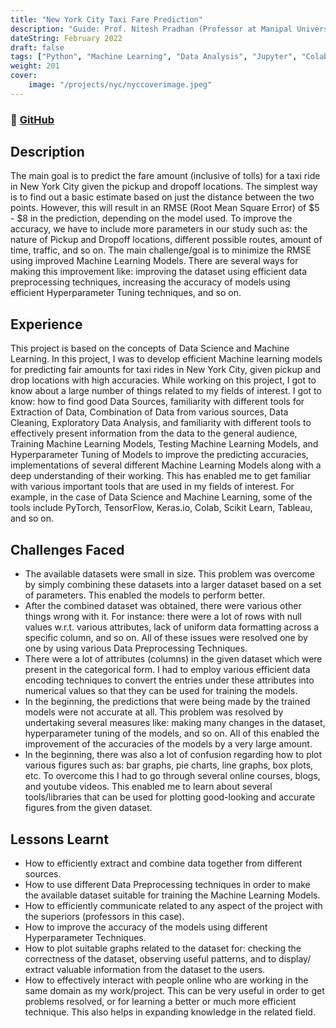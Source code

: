 ```yaml
---
title: "New York City Taxi Fare Prediction"
description: "Guide: Prof. Nitesh Pradhan (Professor at Manipal University Jaipur)"
dateString: February 2022
draft: false
tags: ["Python", "Machine Learning", "Data Analysis", "Jupyter", "Colab"]
weight: 201
cover:
    image: "/projects/nyc/nyccoverimage.jpeg"
---
```


### 🔗 [GitHub](https://github.com/AK2K01/New-York-City-Taxi-Fare-Prediction.git)

## Description
The main goal is to predict the fare amount (inclusive of tolls) for a taxi ride in New York City given the pickup and dropoff locations. The simplest way is to find out a basic estimate based on just the distance between the two points. However, this will result in an RMSE (Root Mean Square Error) of $5 - $8 in the prediction, depending on the model used. To improve the accuracy, we have to include more parameters in our study such as: the nature of Pickup and Dropoff locations, different possible routes, amount of time, traffic, and so on. The main challenge/goal is to minimize the RMSE using improved Machine Learning Models. There are several ways for making this improvement like: improving the dataset using efficient data preprocessing techniques, increasing the accuracy of models using efficient Hyperparameter Tuning techniques, and so on.

## Experience
This project is based on the concepts of Data Science and Machine Learning. In this project, I was to develop efficient Machine learning models for predicting fair amounts for taxi rides in New York City, given pickup and drop locations with high accuracies. While working on this project, I got to know about a large number of things related to my fields of interest. I got to know: how to find good Data Sources, familiarity with different tools for Extraction of Data, Combination of Data from various sources, Data Cleaning, Exploratory Data Analysis, and familiarity with different tools to effectively present information from the data to the general audience, Training Machine Learning Models, Testing Machine Learning Models, and Hyperparameter Tuning of Models to improve the predicting accuracies, implementations of several different Machine Learning Models along with a deep understanding of their working. This has enabled me to get familiar with various important tools that are used in my fields of interest. For example, in the case of Data Science and Machine Learning, some of the tools include PyTorch, TensorFlow, Keras.io, Colab, Scikit Learn, Tableau, and so on.

## Challenges Faced
- The available datasets were small in size. This problem was overcome by simply combining these datasets into a larger dataset based on a set of parameters. This enabled the models to perform better.
- After the combined dataset was obtained, there were various other things wrong with it. For instance: there were a lot of rows with null values w.r.t. various attributes, lack of uniform data formatting across a specific column, and so on. All of these issues were resolved one by one by using various Data Preprocessing Techniques.
- There were a lot of attributes (columns) in the given dataset which were present in the categorical form. I had to employ various efficient data encoding techniques to convert the entries under these attributes into numerical values so that they can be used for training the models.
- In the beginning, the predictions that were being made by the trained models were not accurate at all. This problem was resolved by undertaking several measures like: making many changes in the dataset, hyperparameter tuning of the models, and so on. All of this enabled the improvement of the accuracies of the models by a very large amount.
- In the beginning, there was also a lot of confusion regarding how to plot various figures such as: bar graphs, pie charts, line graphs, box plots, etc. To overcome this I had to go through several online courses, blogs, and youtube videos. This enabled me to learn about several tools/libraries that can be used for plotting good-looking and accurate figures from the given dataset.

## Lessons Learnt
- How to efficiently extract and combine data together from different sources.
- How to use different Data Preprocessing techniques in order to make the available dataset suitable for training the Machine Learning Models.
- How to efficiently communicate related to any aspect of the project with the superiors (professors in this case).
- How to improve the accuracy of the models using different Hyperparameter Techniques.
- How to plot suitable graphs related to the dataset for: checking the correctness of the dataset, observing useful patterns, and to display/ extract valuable information from the dataset to the users.
- How to effectively interact with people online who are working in the same domain as my work/project. This can be very useful in order to get problems resolved, or for learning a better or much more efficient technique. This also helps in expanding knowledge in the related field.
